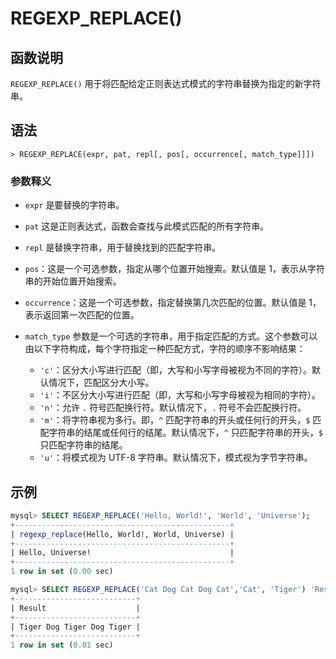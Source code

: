 # **REGEXP_REPLACE()**

## **函数说明**

`REGEXP_REPLACE()` 用于将匹配给定正则表达式模式的字符串替换为指定的新字符串。

## **语法**

```
> REGEXP_REPLACE(expr, pat, repl[, pos[, occurrence[, match_type]]])
```

### 参数释义

- `expr` 是要替换的字符串。

- `pat` 这是正则表达式，函数会查找与此模式匹配的所有字符串。

- `repl` 是替换字符串，用于替换找到的匹配字符串。

- `pos`：这是一个可选参数，指定从哪个位置开始搜索。默认值是 1，表示从字符串的开始位置开始搜索。

- `occurrence`：这是一个可选参数，指定替换第几次匹配的位置。默认值是 1，表示返回第一次匹配的位置。

- `match_type` 参数是一个可选的字符串，用于指定匹配的方式。这个参数可以由以下字符构成，每个字符指定一种匹配方式，字符的顺序不影响结果：

    + `'c'`：区分大小写进行匹配（即，大写和小写字母被视为不同的字符）。默认情况下，匹配区分大小写。
    + `'i'`：不区分大小写进行匹配（即，大写和小写字母被视为相同的字符）。
    + `'n'`：允许 `.` 符号匹配换行符。默认情况下，`.` 符号不会匹配换行符。
    + `'m'`：将字符串视为多行。即，`^` 匹配字符串的开头或任何行的开头，`$` 匹配字符串的结尾或任何行的结尾。默认情况下，`^` 只匹配字符串的开头，`$` 只匹配字符串的结尾。
    + `'u'`：将模式视为 UTF-8 字符串。默认情况下，模式视为字节字符串。

## **示例**

```SQL
mysql> SELECT REGEXP_REPLACE('Hello, World!', 'World', 'Universe');
+------------------------------------------------+
| regexp_replace(Hello, World!, World, Universe) |
+------------------------------------------------+
| Hello, Universe!                               |
+------------------------------------------------+
1 row in set (0.00 sec)

mysql> SELECT REGEXP_REPLACE('Cat Dog Cat Dog Cat','Cat', 'Tiger') 'Result';
+---------------------------+
| Result                    |
+---------------------------+
| Tiger Dog Tiger Dog Tiger |
+---------------------------+
1 row in set (0.01 sec)
```
